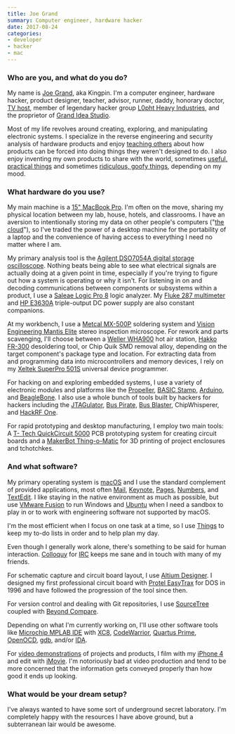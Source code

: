 ```yaml
---
title: Joe Grand
summary: Computer engineer, hardware hacker
date: 2017-08-24
categories:
- developer
- hacker
- mac
---
```


### Who are you, and what do you do?

My name is [Joe Grand](https://twitter.com/joegrand "Joe's Twitter account."), aka Kingpin. I'm a computer engineer, hardware hacker, product designer, teacher, advisor, runner, daddy, honorary doctor, [TV host](https://en.wikipedia.org/wiki/Prototype_This! "The Wikipedia entry for Prototype This!, a tv show."), member of legendary hacker group [L0pht Heavy Industries](https://en.wikipedia.org/wiki/L0pht "The Wikipedia entry for the hacking group L0pht."), and the proprietor of [Grand Idea Studio](http://www.grandideastudio.com/ "Joe's hardware company.").

Most of my life revolves around creating, exploring, and manipulating electronic systems. I specialize in the reverse engineering and security analysis of hardware products and enjoy [teaching others](http://www.grandideastudio.com/hardware-hacking-training/ "Joe's hardware hacking courses.") about how products can be forced into doing things they weren't designed to do. I also enjoy inventing my own products to share with the world, sometimes [useful, practical things](http://www.grandideastudio.com/portfolio/do-it-yourself/ "A list of Joe's DIY hardware projects.") and sometimes [ridiculous, goofy things](http://www.grandideastudio.com/portfolio/miscellany/ "A list of Joe's sillier projects."), depending on my mood.

### What hardware do you use?

My main machine is a [15" MacBook Pro][macbook-pro]. I'm often on the move, sharing my physical location between my lab, house, hotels, and classrooms. I have an aversion to intentionally storing my data on other people's computers ("[the cloud](https://www.xkcd.com/1506/ "An XKCD comic about cloud storage.")"), so I've traded the power of a desktop machine for the portability of a laptop and the convenience of having access to everything I need no matter where I am.

My primary analysis tool is the [Agilent DSO7054A digital storage oscilloscope][dso7054a]. Nothing beats being able to see what electrical signals are actually doing at a given point in time, especially if you're trying to figure out how a system is operating or why it isn't. For listening in on and decoding communications between components or subsystems within a product, I use a [Saleae Logic Pro 8][logic-pro-8] logic analyzer. My [Fluke 287 multimeter][287] and [HP E3630A][e3630a] triple-output DC power supply are also constant companions.

At my workbench, I use a [Metcal MX-500P][mx-500p] soldering system and [Vision Engineering Mantis Elite][mantis-elite] stereo inspection microscope. For rework and parts scavenging, I'll choose between a [Weller WHA900][wha900] hot air station, [Hakko FR-300][fr-300] desoldering tool, or Chip Quik SMD removal alloy, depending on the target component's package type and location. For extracting data from and programming data into microcontrollers and memory devices, I rely on my [Xeltek SuperPro 501S][superpro-501s] universal device programmer.

For hacking on and exploring embedded systems, I use a variety of electronic modules and platforms like the [Propeller][], [BASIC Stamp][basic-stamp], [Arduino][], and [BeagleBone][beagleboard]. I also use a whole bunch of tools built by hackers for hackers including the [JTAGulator][], [Bus Pirate][bus-pirate], [Bus Blaster][bus-blaster], ChipWhisperer, and [HackRF One][hackrf-one].

For rapid prototyping and desktop manufacturing, I employ two main tools: A [T- Tech QuickCircuit 5000][qc-5000] PCB prototyping system for creating circuit boards and a [MakerBot Thing-o-Matic][thing-o-matic] for 3D printing of project enclosures and tchotchkes.

### And what software?

My primary operating system is [macOS][] and I use the standard complement of provided applications, most often [Mail][], [Keynote][], [Pages][], [Numbers][], and [TextEdit][]. I like staying in the native environment as much as possible, but use [VMware Fusion][vmware-fusion] to run Windows and [Ubuntu][] when I need a sandbox to play in or to work with engineering software not supported by macOS.

I'm the most efficient when I focus on one task at a time, so I use [Things][] to keep my to-do lists in order and to help plan my day.

Even though I generally work alone, there's something to be said for human interaction. [Colloquy][] for [IRC](https://xkcd.com/1782/ "An XKCD comic about team chat.") keeps me sane and in touch with many of my friends.

For schematic capture and circuit board layout, I use [Altium Designer][altium-designer]. I designed my first professional circuit board with [Protel EasyTrax][easytrax] for DOS in 1996 and have followed the progression of the tool since then.

For version control and dealing with Git repositories, I use [SourceTree][] coupled with [Beyond Compare][beyond-compare].

Depending on what I'm currently working on, I'll use other software tools like [Microchip MPLAB IDE][mplab-ide] with [XC8][], [CodeWarrior][], [Quartus Prime][quartus-prime], [OpenOCD][], [gdb][], and/or [IDA][].

For [video demonstrations](https://www.youtube.com/user/kingpinempire "Joe's videos on YouTube.") of projects and products, I film with my [iPhone 4][iphone-4] and edit with [iMovie][]. I'm notoriously bad at video production and tend to be more concerned that the information gets conveyed properly than how good it ends up looking.

### What would be your dream setup?

I've always wanted to have some sort of underground secret laboratory. I'm completely happy with the resources I have above ground, but a subterranean lair would be awesome.

[287]: https://www.fluke.com/en-us/products/digital-multimeters/fluke-287-digital-multimeter.html "A digital multimeter."
[altium-designer]: https://www.altium.com/altium-designer "PCB/schematic capture design software."
[arduino]: https://www.arduino.cc/ "Open-source prototyping hardware."
[basic-stamp]: https://www.parallax.com/product/basic-stamp-1-interpreter-chip-dip/ "A hackable microcontroller."
[beagleboard]: http://web.archive.org/web/20230812104124/https://www.beagleboard.org/ "An open development hardware board."
[beyond-compare]: http://web.archive.org/web/20230509200105/https://www.scootersoftware.com/features.php "File and folder comparison and syncing software for Windows."
[bus-blaster]: http://dangerousprototypes.com/docs/Bus_Blaster "A circuit board debugging tool."
[bus-pirate]: http://dangerousprototypes.com/docs/Bus_Pirate "An open source multi-tool."
[codewarrior]: https://en.wikipedia.org/wiki/CodeWarrior "A development IDE primarily for embedded systems."
[colloquy]: https://colloquy.app/ "An IRC client for the Mac."
[dso7054a]: https://www.keysight.com/en/pd-1293636-pn-DSO7054A/oscilloscope-500-mhz-4-analog-channels "A 500MHz oscilloscope."
[e3630a]: http://web.archive.org/web/20170429104440/http://www.keysight.com:80/en/pd-836823-pn-E3630A/35-w-triple-output-6v-25a-20v-05a? "A DC power supply."
[easytrax]: http://web.archive.org/web/20190829163451/http://www.lupinesystems.com:80/easytrax "CAD software for designing circuit boards."
[fr-300]: https://www.hakko.com/english/products/hakko_fr300.html "A desoldering tool."
[gdb]: http://www.gnu.org/software/gdb/ "A code debugger."
[hackrf-one]: https://greatscottgadgets.com/hackrf/ "An RF debugging tool."
[ida]: https://hex-rays.com/ "Interactive disassembler software."
[imovie]: https://www.apple.com/imovie/ "A Mac OS X video editor, included in iLife."
[iphone-4]: https://en.wikipedia.org/wiki/IPhone_4 "A smartphone."
[jtagulator]: http://www.grandideastudio.com/jtagulator/ "An on-chip debugger."
[keynote]: https://www.apple.com/keynote/ "Presentation software for the Mac."
[logic-pro-8]: https://www.saleae.com/ "A logic analyser."
[macbook-pro]: https://www.apple.com/macbook-pro/ "A laptop."
[macos]: https://en.wikipedia.org/wiki/MacOS "An operating system for Mac hardware."
[mail]: https://en.wikipedia.org/wiki/Mail_(application) "The default Mac OS X mail client."
[mantis-elite]: http://web.archive.org/web/20191002233330/http://www.visioneng.us/products/stereo-microscopes/mantis-elite-3d-eyepieceless-inspection-microscope/ "A stereo microscope."
[mplab-ide]: http://www.microchip.com/stellent/idcplg?IdcService=SS_GET_PAGE&nodeId=1406&dDocName=en019469 "A development environment for microprocessors."
[mx-500p]: http://web.archive.org/web/20210414173848/http://www.okinternational.com/hand-soldering-systems/id-MX-500P/MX-500P_Power_Supply "A soldering system."
[numbers]: https://www.apple.com/numbers/ "A spreadsheet application for the Mac."
[openocd]: https://openocd.org/ "Open-source software for on-chip debugging."
[pages]: https://www.apple.com/pages/ "A Mac word processor and layout tool from Apple."
[propeller]: https://www.parallax.com/shop/ "A chip for rapid embedded development."
[qc-5000]: http://t-techtools.com/store/index.php?main_page=product_info&cPath=27&products_id=287 "A circuit board printer."
[quartus-prime]: https://corpredirect.intel.com/Redirector/404Redirector.aspx?404;https://www.altera.com/products/design-software/fpga-design/quartus-prime/overview.html "Circuit board design software."
[sourcetree]: https://www.sourcetreeapp.com/ "A Mac GUI client for Git, Subversion and Mercurial."
[superpro-501s]: http://web.archive.org/web/20210511035624/https://www.xeltek.com/refurbished-programmers/superpro-501s-universal-ic-chip-device-programmer-clone-en/ "A chip device programmer."
[textedit]: http://web.archive.org/web/20200525165141/https://support.apple.com/en-us/HT2523 "A text editor included with Mac OS X."
[thing-o-matic]: https://www.makerbot.com/stories/2010/09/25/announcing-makerbots-new-3d-printer-the-thing-o-matic/ "A 3D printer."
[things]: https://culturedcode.com/things/ "A task management application for the Mac."
[ubuntu]: https://ubuntu.com/ "A Unix distribution."
[vmware-fusion]: http://web.archive.org/web/20221223060906/https://www.vmware.com/products/fusion.html "A PC emulator for the Mac."
[wha900]: http://web.archive.org/web/20170924203718/http://www.weller-toolsus.com:80/weller-wha900-station-hot-air-w-pump-650w-120v.html "A hot air station."
[xc8]: http://web.archive.org/web/20200922100844/https://www.microchip.com/mplab/compilers "A compiler for 8-bit microchips."
